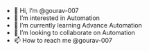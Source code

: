 - 👋 Hi, I’m @gourav-007
- 👀 I’m interested in Automation
- 🌱 I’m currently learning Advance Automation
- 💞️ I’m looking to collaborate on Automation
- 📫 How to reach me @gourav-007

<!---
gourav-007/gourav-007 is a ✨ special ✨ repository because its `README.md` (this file) appears on your GitHub profile.
You can click the Preview link to take a look at your changes.
--->
